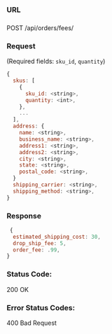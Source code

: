 ###  URL

###

POST /api/orders/fees/

### Request

(Required fields: `sku_id`, `quantity`)

```js
{
  skus: [
    {
      sku_id: <string>,
      quantity: <int>,
    },
    ...
  ],
  address: {
    name: <string>,
    business_name: <string>,
    address1: <string>,
    address2: <string>,
    city: <string>,
    state: <string>,
    postal_code: <string>,
  }
  shipping_carrier: <string>,
  shipping_method: <string>,
}
```

### Response

```js
 {
  estimated_shipping_cost: 30,
  drop_ship_fee: 5,
  order_fee: .99,
}
```

### Status Code:
200 OK

### Error Status Codes:
400 Bad Request
